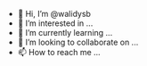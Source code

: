- 👋 Hi, I’m @walidysb
- 👀 I’m interested in ...
- 🌱 I’m currently learning ...
- 💞️ I’m looking to collaborate on ...
- 📫 How to reach me ...

<!---
walidysb/walidysb is a ✨ special ✨ repository because its `README.md` (this file) appears on your GitHub profile.
You can click the Preview link to take a look at your changes.
--->
